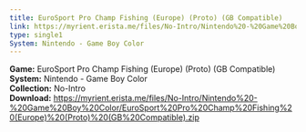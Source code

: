 ```yaml
---
title: EuroSport Pro Champ Fishing (Europe) (Proto) (GB Compatible)
link: https://myrient.erista.me/files/No-Intro/Nintendo%20-%20Game%20Boy%20Color/EuroSport%20Pro%20Champ%20Fishing%20(Europe)%20(Proto)%20(GB%20Compatible).zip
type: single1
System: Nintendo - Game Boy Color
---
```

<b>Game:</b> EuroSport Pro Champ Fishing (Europe) (Proto) (GB Compatible)<br>
<b>System:</b> Nintendo - Game Boy Color<br>
<b>Collection:</b> No-Intro<br>
<b>Download:</b> https://myrient.erista.me/files/No-Intro/Nintendo%20-%20Game%20Boy%20Color/EuroSport%20Pro%20Champ%20Fishing%20(Europe)%20(Proto)%20(GB%20Compatible).zip